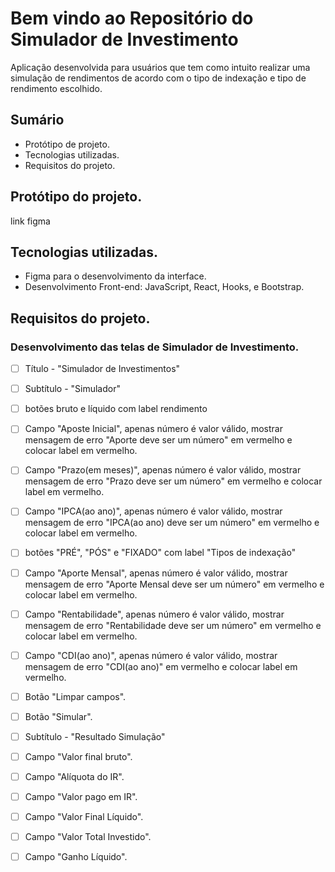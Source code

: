 # Bem vindo ao Repositório do Simulador de Investimento
Aplicação desenvolvida para usuários que tem como intuito realizar uma simulação de rendimentos de acordo com o tipo de indexação e tipo de rendimento escolhido.
## Sumário
* Protótipo de projeto.
* Tecnologias utilizadas.
* Requisitos do projeto.

## Protótipo do projeto.
link figma

## Tecnologias utilizadas.
- Figma para o desenvolvimento da interface.
- Desenvolvimento Front-end: JavaScript, React, Hooks, e Bootstrap.

## Requisitos do projeto.
### Desenvolvimento das telas de Simulador de Investimento.
- [ ] Título - "Simulador de Investimentos"
- [ ] Subtítulo - "Simulador"
- [ ] botões bruto e líquido com label rendimento
- [ ] Campo "Aposte Inicial", apenas número é valor válido, mostrar mensagem de erro "Aporte deve ser um número" em vermelho e colocar label em vermelho.
- [ ] Campo "Prazo(em meses)", apenas número é valor válido, mostrar mensagem de erro "Prazo deve ser um número" em vermelho e colocar label em vermelho.
- [ ] Campo "IPCA(ao ano)", apenas número é valor válido, mostrar mensagem de erro "IPCA(ao ano) deve ser um número" em vermelho e colocar label em vermelho.
- [ ] botões "PRÉ", "PÓS" e  "FIXADO" com label "Tipos de indexação"
- [ ] Campo "Aporte Mensal", apenas número é valor válido, mostrar mensagem de erro "Aporte Mensal deve ser um número" em vermelho e colocar label em vermelho.
- [ ] Campo "Rentabilidade", apenas número é valor válido, mostrar mensagem de erro "Rentabilidade deve ser um número" em vermelho e colocar label em vermelho.
- [ ] Campo "CDI(ao ano)", apenas número é valor válido, mostrar mensagem de erro "CDI(ao ano)" em vermelho e colocar label em vermelho.
- [ ] Botão "Limpar campos".
- [ ] Botão "Simular".
- [ ] Subtítulo - "Resultado Simulação"
- [ ] Campo "Valor final bruto".
- [ ] Campo "Alíquota do IR".
- [ ] Campo "Valor pago em IR".
- [ ] Campo "Valor Final Líquido".
- [ ] Campo "Valor Total Investido".
- [ ] Campo "Ganho Líquido".

  
